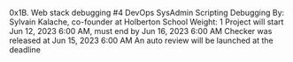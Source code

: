 0x1B. Web stack debugging #4
DevOps
SysAdmin
Scripting
Debugging
 By: Sylvain Kalache, co-founder at Holberton School
 Weight: 1
 Project will start Jun 12, 2023 6:00 AM, must end by Jun 16, 2023 6:00 AM
 Checker was released at Jun 15, 2023 6:00 AM
 An auto review will be launched at the deadline
